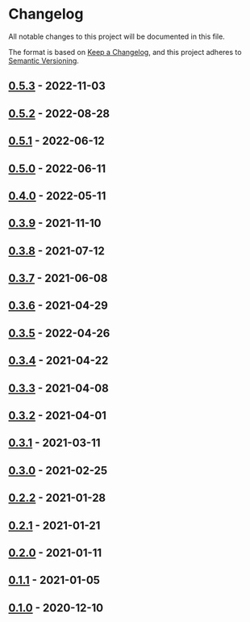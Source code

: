 # Changelog

All notable changes to this project will be documented in this file.

The format is based on [Keep a Changelog][web-changelog],
and this project adheres to [Semantic Versioning][web-semver].


## [0.5.3][changes-0.5.3] - 2022-11-03

## [0.5.2][changes-0.5.2] - 2022-08-28

## [0.5.1][changes-0.5.1] - 2022-06-12

## [0.5.0][changes-0.5.0] - 2022-06-11

## [0.4.0][changes-0.4.0] - 2022-05-11

## [0.3.9][changes-0.3.9] - 2021-11-10

## [0.3.8][changes-0.3.8] - 2021-07-12

## [0.3.7][changes-0.3.7] - 2021-06-08

## [0.3.6][changes-0.3.6] - 2021-04-29

## [0.3.5][changes-0.3.5] - 2022-04-26

## [0.3.4][changes-0.3.4] - 2021-04-22

## [0.3.3][changes-0.3.3] - 2021-04-08

## [0.3.2][changes-0.3.2] - 2021-04-01

## [0.3.1][changes-0.3.1] - 2021-03-11

## [0.3.0][changes-0.3.0] - 2021-02-25

## [0.2.2][changes-0.2.2] - 2021-01-28

## [0.2.1][changes-0.2.1] - 2021-01-21

## [0.2.0][changes-0.2.0] - 2021-01-11

## [0.1.1][changes-0.1.1] - 2021-01-05

## [0.1.0][changes-0.1.0] - 2020-12-10


[changes-0.5.3]: https://github.com/dialect-map/dialect-map-core/compare/v0.5.2...v0.5.3
[changes-0.5.2]: https://github.com/dialect-map/dialect-map-core/compare/v0.5.1...v0.5.2
[changes-0.5.1]: https://github.com/dialect-map/dialect-map-core/compare/v0.5.0...v0.5.1
[changes-0.5.0]: https://github.com/dialect-map/dialect-map-core/compare/v0.4.0...v0.5.0
[changes-0.4.0]: https://github.com/dialect-map/dialect-map-core/compare/v0.3.9...v0.4.0
[changes-0.3.9]: https://github.com/dialect-map/dialect-map-core/compare/v0.3.8...v0.3.9
[changes-0.3.8]: https://github.com/dialect-map/dialect-map-core/compare/v0.3.7...v0.3.8
[changes-0.3.7]: https://github.com/dialect-map/dialect-map-core/compare/v0.3.6...v0.3.7
[changes-0.3.6]: https://github.com/dialect-map/dialect-map-core/compare/v0.3.5...v0.3.6
[changes-0.3.5]: https://github.com/dialect-map/dialect-map-core/compare/v0.3.4...v0.3.5
[changes-0.3.4]: https://github.com/dialect-map/dialect-map-core/compare/v0.3.3...v0.3.4
[changes-0.3.3]: https://github.com/dialect-map/dialect-map-core/compare/v0.3.2...v0.3.3
[changes-0.3.2]: https://github.com/dialect-map/dialect-map-core/compare/v0.3.1...v0.3.2
[changes-0.3.1]: https://github.com/dialect-map/dialect-map-core/compare/v0.3.0...v0.3.1
[changes-0.3.0]: https://github.com/dialect-map/dialect-map-core/compare/v0.2.2...v0.3.0
[changes-0.2.2]: https://github.com/dialect-map/dialect-map-core/compare/v0.2.1...v0.2.2
[changes-0.2.1]: https://github.com/dialect-map/dialect-map-core/compare/v0.2.0...v0.2.1
[changes-0.2.0]: https://github.com/dialect-map/dialect-map-core/compare/v0.1.1...v0.2.0
[changes-0.1.1]: https://github.com/dialect-map/dialect-map-core/compare/v0.1.0...v0.1.1
[changes-0.1.0]: https://github.com/dialect-map/dialect-map-core/releases/tag/v0.1.0

[web-changelog]: https://keepachangelog.com/en/1.0.0/
[web-semver]: https://semver.org/spec/v2.0.0.html
